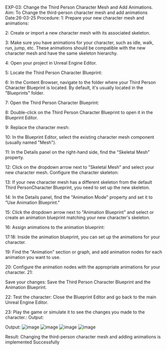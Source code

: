 EXP-03: Change the Third Person Character Mesh and Add Animations.
Aim:
To Change the third-person character mesh and add animations
Date:26-03-25
Procedure:
1: Prepare your new character mesh and animations:

2: Create or import a new character mesh with its associated skeleton.

3: Make sure you have animations for your character, such as idle, walk, run, jump, etc.
These animations should be compatible with the new character mesh and have the same
skeleton hierarchy.

4: Open your project in Unreal Engine Editor.

5: Locate the Third Person Character Blueprint:

6: In the Content Browser, navigate to the folder where your Third Person Character
Blueprint is located. By default, it's usually located in the "Blueprints" folder.

7: Open the Third Person Character Blueprint:

8: Double-click on the Third Person Character Blueprint to open it in the Blueprint Editor.

9: Replace the character mesh:

10: In the Blueprint Editor, select the existing character mesh component (usually named
"Mesh").

11: In the Details panel on the right-hand side, find the "Skeletal Mesh" property.

12: Click on the dropdown arrow next to "Skeletal Mesh" and select your new character
mesh. Configure the character skeleton:

13: If your new character mesh has a different skeleton from the default Third PersonCharacter
Blueprint, you need to set up the new skeleton.

14: In the Details panel, find the "Animation Mode" property and set it to "Use Animation
Blueprint."

15: Click the dropdown arrow next to "Animation Blueprint" and select or create an
animation blueprint matching your new character's skeleton.

16: Assign animations to the animation blueprint:

17:18: Inside the animation blueprint, you can set up the animations for your character.

19: Find the "Animation" section or graph, and add animation nodes for each animation you
want to use.

20: Configure the animation nodes with the appropriate animations for your character. 21:

Save your changes: Save the Third Person Character Blueprint and the Animation
Blueprint.

22: Test the character: Close the Blueprint Editor and go back to the main Unreal Engine
Editor.

23: Play the game or simulate it to see the changes you made to the character.:
Output:

Output:
![image](https://github.com/user-attachments/assets/f46620c7-05cb-492a-997b-98d65817a06e)
![image](https://github.com/user-attachments/assets/6480439e-7816-47ad-b743-6b95e952132d)
![image](https://github.com/user-attachments/assets/6814e3dd-01b6-4f15-bd0a-c268ed121de3)
![image](https://github.com/user-attachments/assets/8de85ac2-2d6b-447c-84fa-805443b38c78)






Result:
Changing the third-person character mesh and adding animations is implemented
Successfully
